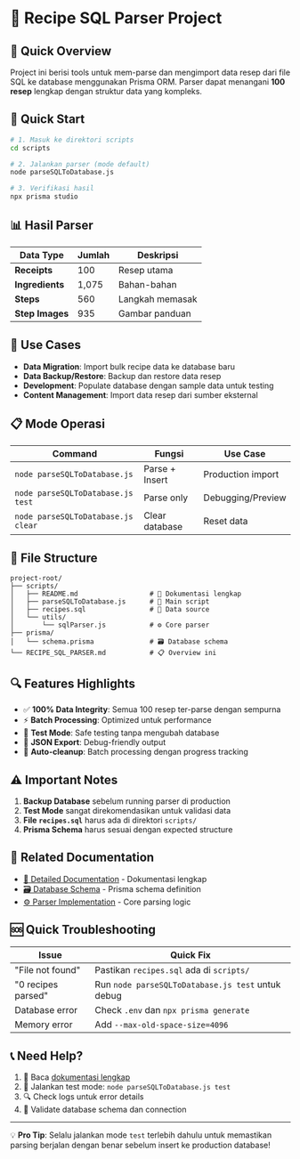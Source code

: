 # 🍳 Recipe SQL Parser Project

## 📖 Quick Overview

Project ini berisi tools untuk mem-parse dan mengimport data resep dari file SQL ke database menggunakan Prisma ORM. Parser dapat menangani **100 resep** lengkap dengan struktur data yang kompleks.

## 🚀 Quick Start

```bash
# 1. Masuk ke direktori scripts
cd scripts

# 2. Jalankan parser (mode default)
node parseSQLToDatabase.js

# 3. Verifikasi hasil
npx prisma studio
```

## 📊 Hasil Parser

| Data Type | Jumlah | Deskripsi |
|-----------|--------|-----------|
| **Receipts** | 100 | Resep utama |
| **Ingredients** | 1,075 | Bahan-bahan |
| **Steps** | 560 | Langkah memasak |
| **Step Images** | 935 | Gambar panduan |

## 🎯 Use Cases

- **Data Migration**: Import bulk recipe data ke database baru
- **Data Backup/Restore**: Backup dan restore data resep
- **Development**: Populate database dengan sample data untuk testing
- **Content Management**: Import data resep dari sumber eksternal

## 📋 Mode Operasi

| Command | Fungsi | Use Case |
|---------|--------|----------|
| `node parseSQLToDatabase.js` | Parse + Insert | Production import |
| `node parseSQLToDatabase.js test` | Parse only | Debugging/Preview |
| `node parseSQLToDatabase.js clear` | Clear database | Reset data |

## 📁 File Structure

```
project-root/
├── scripts/
│   ├── README.md                  # 📖 Dokumentasi lengkap
│   ├── parseSQLToDatabase.js      # 🔧 Main script
│   ├── recipes.sql                # 📄 Data source
│   └── utils/
│       └── sqlParser.js           # ⚙️ Core parser
├── prisma/
│   └── schema.prisma              # 🗃️ Database schema
└── RECIPE_SQL_PARSER.md           # 📋 Overview ini
```

## 🔍 Features Highlights

- ✅ **100% Data Integrity**: Semua 100 resep ter-parse dengan sempurna
- ⚡ **Batch Processing**: Optimized untuk performance
- 🧪 **Test Mode**: Safe testing tanpa mengubah database
- 📁 **JSON Export**: Debug-friendly output
- 🔄 **Auto-cleanup**: Batch processing dengan progress tracking

## ⚠️ Important Notes

1. **Backup Database** sebelum running parser di production
2. **Test Mode** sangat direkomendasikan untuk validasi data
3. **File `recipes.sql`** harus ada di direktori `scripts/`
4. **Prisma Schema** harus sesuai dengan expected structure

## 🔗 Related Documentation

- [📖 Detailed Documentation](scripts/README.md) - Dokumentasi lengkap
- [🗃️ Database Schema](prisma/schema.prisma) - Prisma schema definition
- [⚙️ Parser Implementation](scripts/utils/sqlParser.js) - Core parsing logic

## 🆘 Quick Troubleshooting

| Issue | Quick Fix |
|-------|-----------|
| "File not found" | Pastikan `recipes.sql` ada di `scripts/` |
| "0 recipes parsed" | Run `node parseSQLToDatabase.js test` untuk debug |
| Database error | Check `.env` dan `npx prisma generate` |
| Memory error | Add `--max-old-space-size=4096` |

## 📞 Need Help?

1. 📖 Baca [dokumentasi lengkap](scripts/README.md)
2. 🧪 Jalankan test mode: `node parseSQLToDatabase.js test`
3. 🔍 Check logs untuk error details
4. 💾 Validate database schema dan connection

---

💡 **Pro Tip**: Selalu jalankan mode `test` terlebih dahulu untuk memastikan parsing berjalan dengan benar sebelum insert ke production database! 